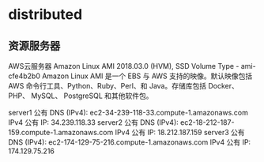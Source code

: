 # distributed
## 资源服务器
AWS云服务器
Amazon Linux AMI 2018.03.0 (HVM), SSD Volume Type - ami-cfe4b2b0
Amazon Linux AMI 是一个 EBS 与 AWS 支持的映像。默认映像包括 AWS 命令行工具、Python、Ruby、Perl、和 Java。存储库包括 Docker、 PHP、 MySQL、 PostgreSQL 和其他软件包。

server1  公有 DNS (IPv4):  ec2-34-239-118-33.compute-1.amazonaws.com    IPv4 公有 IP: 34.239.118.33
server2  公有 DNS (IPv4):  ec2-18-212-187-159.compute-1.amazonaws.com   IPv4 公有 IP: 18.212.187.159
server3  公有 DNS (IPv4):  ec2-174-129-75-216.compute-1.amazonaws.com   IPv4 公有 IP: 174.129.75.216



